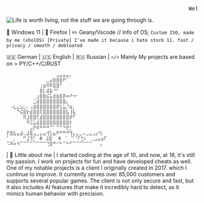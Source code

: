 <pre>
                                                         Welcome to my github.
</pre>
![Life is worth living, not the stuff we are going through is.](https://i.pinimg.com/564x/f6/bc/e0/f6bce0108e7fd82e597e576d424ae11e.jpg)

🐧 Windows 11 | 🦊 Firefox | ✏️ Geany/Vscode
//
Info of OS; `Custom ISO, made by me (xholOS) [Private] I've made it because i hate stock 11. fast / privacy / smooth / debloated`

🇩🇪 German | 🇺🇸 English | 🇷🇺 Russian | `</>` Mainly My projects are based on > PY/C++/C/RUST
<!-- https://www.compart.com/en/unicode/U+2003 -->

```
⠀⠀⠀⠀⠀⠀⠀⠀⠀⠀⠀⠀⠀⠀⠀⣠⣤⣤⣤⡄⠀⠀⠀⠀⠀⠀⠀⠀⠀
⠀⠀⠀⠀⠀⠀⠀⠀⠀⠀⠀⠀⣀⣴⣿⣿⣿⠟⠁⠀⠀⠀⠀⠀⠀⠀⠀⠀⠀
⠀⠀⠀⠀⠀⠀⠀⠀⠀⠀⢐⣶⠿⠿⣿⣿⠋⠀⠀⠀⠀⠀⠀⠀⠀⠀⠀⠀
⠀⠀⠀⠀⠀⠀⠀⠀⠀⠀⣿⡇⣾⣷⠘⠃⠀⠀⠀⠀⠀⠀⠀⠀⠀⠀⠀⠀⠀
⠀⠀⠀⠀⠀⠀⠀⠀⠀⣰⣿⣿⣮⣥⣾⣷⣿⡿⠶⠞⠲⠂⠀⠀⠀⠀⠀⠀⠀
⠀⠀⠀⠀⠀⠀⠀⠀⣈⣾⣿⣿⣿⣿⣿⣿⣿⣿⡄⠀⠀⠀⠀⠀⠀⠀⠀⠀⠀
⠀⠠⣆⣄⣢⣂⠄⢠⣾⣿⣿⣿⣿⣿⣿⡿⣣⣥⡘⣶⡀⠀⠀⠀⠀⠀⠀⠀⠀
⠀⠀⠀⠙⢮⣿⡗⣾⣿⣿⢏⣿⣿⣿⣿⣿⣿⣿⣧⢸⣧⠀⠀⠀⠀⠀⠀⠀⠀
⠀⠀⠀⠀⠀⠿⣸⣿⣿⢏⣾⣿⣿⣿⣿⣿⣿⣿⣿⡿⠋⠀⠀⠀⠀⠀⠀⠀⠀
⠀⠀⠀⠀⠀⠀⠻⢭⣥⣾⣿⣿⣿⣿⣿⣿⣿⣿⣿⡗⠀⠀⠀⠀⠀⠀⠀⠀⠀
⠀⠀⠀⠀⠀⠀⠀⣠⡟⠿⠛⠛⠛⠉⠁⠉⠉⠙⢟⡃⠀⠀⠀⠀⠀⠀⠀⠀⠀
⡟⣿⣧⣤⣼⢄⣼⣿⣠⣀⣄⣤⢺⣣⣦⠟⠛⠛⠛⢻⣄⣄⣀⠤⣀⣄⣠⡔⢳
⠁⠀⡀⠀⠀⠋⣸⢹⡃⠀4⠀⢼⣿⠀ 4⠀⠈⠀⠉⠈⠏⣓⠆⠀⢀⣠⣤⣴⠏
⠩⠿⠶⠺⠉⠉⠉⠉⠉⠉⠉⠉⢙⣿⠛⠊⠓⠉⠓⠋⠉⠉⠉⠉⠉⠉⠀⠀⢠

```

| 📁 Little about me |<!-- x -->
I started coding at the age of 10, and now, at 18, it's still my passion. I work on projects for fun and have developed cheats as well. One of my notable projects is a client I originally created in 2017.
which I continue to improve. It currently serves over 85,000 customers and supports several popular games. The client is not only secure and fast, but it also includes AI features that make it incredibly hard to detect, as it mimics human behavior with precision.
